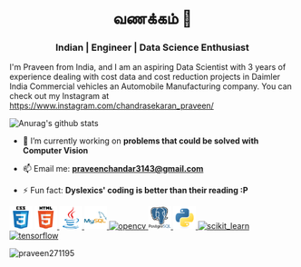 <h1 align="center">வணக்கம் 🙏</h1>
<h3 align="center">Indian | Engineer | Data Science Enthusiast</h3>

I'm Praveen from India, and I am an aspiring Data Scientist with 3 years of experience dealing with cost data and cost reduction projects in Daimler India Commercial vehicles an Automobile Manufacturing company. You can check out my Instagram at https://www.instagram.com/chandrasekaran_praveen/

![Anurag's github stats](https://github-readme-stats.vercel.app/api?username=Praveen271195)

- 🔭 I’m currently working on **problems that could be solved with Computer Vision**

- 📫 Email me: **praveenchandar3143@gmail.com**

- ⚡ Fun fact: **Dyslexics' coding is better than their reading :P**

<img src="https://raw.githubusercontent.com/devicons/devicon/master/icons/css3/css3-original-wordmark.svg" alt="css3" width="40" height="40"/> </a> <a href="https://www.w3.org/html/" target="_blank"> <img src="https://raw.githubusercontent.com/devicons/devicon/master/icons/html5/html5-original-wordmark.svg" alt="html5" width="40" height="40"/> </a> <a href="https://www.java.com" target="_blank"> <img src="https://raw.githubusercontent.com/devicons/devicon/master/icons/java/java-original.svg" alt="java" width="40" height="40"/> </a> <a href="https://www.mysql.com/" target="_blank"> <img src="https://raw.githubusercontent.com/devicons/devicon/master/icons/mysql/mysql-original-wordmark.svg" alt="mysql" width="40" height="40"/> </a> <a href="https://opencv.org/" target="_blank"> <img src="https://www.vectorlogo.zone/logos/opencv/opencv-icon.svg" alt="opencv" width="40" height="40"/> </a> <a href="https://www.postgresql.org" target="_blank"> <img src="https://raw.githubusercontent.com/devicons/devicon/master/icons/postgresql/postgresql-original-wordmark.svg" alt="postgresql" width="40" height="40"/> </a> <a href="https://www.python.org" target="_blank"> <img src="https://raw.githubusercontent.com/devicons/devicon/master/icons/python/python-original.svg" alt="python" width="40" height="40"/> </a> <a href="https://scikit-learn.org/" target="_blank"> <img src="https://upload.wikimedia.org/wikipedia/commons/0/05/Scikit_learn_logo_small.svg" alt="scikit_learn" width="40" height="40"/> </a> <a href="https://www.tensorflow.org" target="_blank"> <img src="https://www.vectorlogo.zone/logos/tensorflow/tensorflow-icon.svg" alt="tensorflow" width="40" height="40"/> </a> </p>

<p align="left"> <img src="https://komarev.com/ghpvc/?username=praveen271195&label=Profile%20views&color=0e75b6&style=flat" alt="praveen271195" /> </p>
